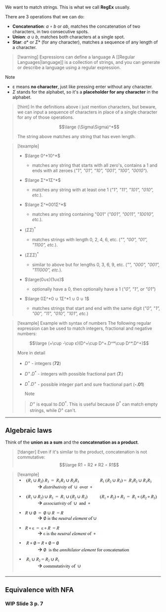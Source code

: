 We want to match strings. This is what we call **RegEx** usually.

There are 3 operations that we can do:
- **Concatenation**: $a ∘ b$ or $ab$, matches the concatenation of two characters, in two consecutive spots.
- **Union**: $a \cup b$, matches both characters at a single spot.
- **Star**: $a*$ or $\Sigma*$ (for any character), matches a sequence of any length of a character.

> [!warning] Expressions can define a language
> A [[Regular Languages|language]] is a collection of strings, and you can generate or describe a language using a regular expression.

> [!note]
> - ε means **no character**, just like pressing enter without any character.
> - $\Sigma$ stands for the alphabet, so it's a **placeholder for any character** in the alphabet.

> [!hint]
> In the definitions above i just mention characters, but beware, we can input a sequence of characters in place of a single character for any of those operations.
> 
> $$\large (\Sigma\Sigma)^*$$
> 
> The string above matches any string that has even length.

> [!example]
> - $\large 0^*10^*$ 
> 	- matches any string that starts with all zero's, contains a 1 and ends with all zeroes (*"1", "01", "10", "001", "100", "0010"*). 
> 
> - $\large Σ^*1Σ^*$ 
> 	- matches any string with at least one 1 (*"1", "11", "101", "010", etc.*).
> 
> - $\large Σ^*001Σ^*$ 
> 	- matches any string containing "001" (*"001", "0011", "10010", etc.*).
> 
> - $(ΣΣ)^*$ 
> 	- matches strings with length 0, 2, 4, 6, etc. (*"", "00", "01", "1100", etc.*).
> 
> - $(ΣΣΣ)^*$ 
> 	- similar to above but for lengths 0, 3, 6, 9, etc. (*"", "000", "001", "111000", etc.*).
> 
> - $\large(0∪ε)(1∪ε)$ 
> 	- optionally have a 0, then optionally have a 1 (*"0", "1", or "01"*)
> 
> - $\large 0Σ^*0 ∪ 1Σ^*1 ∪ 0 ∪ 1$ 
> 	- matches strings that start and end with the same digit (*"0", "1", "00", "11", "010", "101", etc.*)
> 
> 

> [!example] Example with syntax of numbers
> The following regular expression can be used to match integers, fractional and negative numbers:
> 
> $$\large (+\cup -\cup ε)(D^+\cup D^+.D^*\cup D^*.D^+)$$
> 
> More in detail
> - $D^+$ - integers (**72**)
> - $D^+.D^*$ - integers with possible fractional part (**7.**)
> - $D^*.D^+$ - possible integer part and sure fractional part (**-.01**)
>   
>   > [!note]
> > $D^+$ is equal to $DD^*$. 
> > This is useful because $D^*$ can match empty strings, while $D^+$ can't.

---

## Algebraic laws

Think of the **union as a sum** and the **concatenation as a product**.

> [!danger]
> Even if it's similar to the product, concatenation is not commutative:
> $$\large R1 ∘ R2 ≠ R2 ∘ R1$$

> [!example]
> ![](../z_images/Pasted%20image%2020241108105941.png)

---

## Equivalence with NFA

### WIP Slide 3 p. 7